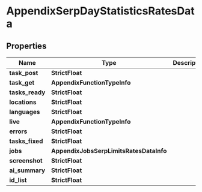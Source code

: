 # AppendixSerpDayStatisticsRatesData


## Properties

| Name | Type | Description | Notes |
|------------ | ------------- | ------------- | -------------|
**task_post** | **StrictFloat** |  |[optional]|
**task_get** | **AppendixFunctionTypeInfo** |  |[optional]|
**tasks_ready** | **StrictFloat** |  |[optional]|
**locations** | **StrictFloat** |  |[optional]|
**languages** | **StrictFloat** |  |[optional]|
**live** | **AppendixFunctionTypeInfo** |  |[optional]|
**errors** | **StrictFloat** |  |[optional]|
**tasks_fixed** | **StrictFloat** |  |[optional]|
**jobs** | **AppendixJobsSerpLimitsRatesDataInfo** |  |[optional]|
**screenshot** | **StrictFloat** |  |[optional]|
**ai_summary** | **StrictFloat** |  |[optional]|
**id_list** | **StrictFloat** |  |[optional]|